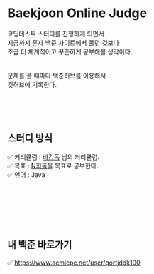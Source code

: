 # Baekjoon Online Judge
코딩테스트 스터디를 진행하게 되면서 <br/>
지금까지 혼자 백준 사이트에서 풀던 것보다<br/>
조금 더 체계적이고 꾸준하게 공부해볼 생각이다.
<br/><br/><br/>
문제를 풀 때마다 백준허브를 이용해서 <br/>
깃허브에 기록한다.



<br/><br/><br/>
 ## 스터디 방식
✅ 커리큘럼 : [바킹독](https://github.com/encrypted-def/basic-algo-lecture) 님의 커리큘럼.<br/>
✅ 목표 : [N회독](https://github.com/encrypted-def/basic-algo-lecture/blob/master/workbook.md#문제집)을 목표로 공부한다.<br/> 
✅ 언어 : Java<br/>
 <br/><br/><br/>
<br/><br/><br/>
 <h2>내 백준 바로가기</h2>

✅   https://www.acmicpc.net/user/qortjddk100
<br/><br/><br/>
